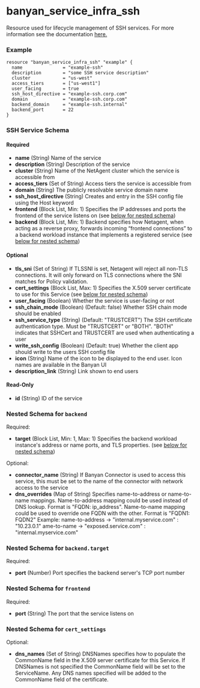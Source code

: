 # banyan_service_infra_ssh

Resource used for lifecycle management of SSH services. For more information see the documentation [here.](https://docs.banyansecurity.io/docs/feature-guides/infrastructure/ssh-servers/)

### Example
```hcl
resource "banyan_service_infra_ssh" "example" {
  name               = "example-ssh"
  description        = "some SSH service description"
  cluster            = "us-west"
  access_tiers       = ["us-west1"]
  user_facing        = true
  ssh_host_directive = "example-ssh.corp.com"
  domain             = "example-ssh.corp.com"
  backend_domain     = "example-ssh.internal"
  backend_port       = 22
}
```
### SSH Service Schema
#### Required
- **name** (String) Name of the service
- **description** (String) Description of the service
- **cluster** (String) Name of the NetAgent cluster which the service is accessible from
- **access_tiers** (Set of String) Access tiers the service is accessible from
- **domain** (String) The publicly resolvable service domain name
- **ssh_host_directive** (String) Creates and entry in the SSH config file using the Host keyword
- **frontend** (Block List, Min: 1) Specifies the IP addresses and ports the frontend of the service listens on (see [below for nested schema](#nestedblock--frontend))
- **backend** (Block List, Min: 1) Backend specifies how Netagent, when acting as a reverse proxy, forwards incoming “frontend connections” to a backend workload instance that implements a registered service (see [below for nested schema](#nestedblock--backend))

#### Optional
- **tls_sni** (Set of String) If TLSSNI is set, Netagent will reject all non-TLS connections. It will only forward on TLS connections where the SNI matches for Policy validation.
- **cert_settings** (Block List, Max: 1) Specifies the X.509 server certificate to use for this Service (see [below for nested schema](#nestedblock--cert_settings))
- **user_facing** (Boolean) Whether the service is user-facing or not
- **ssh_chain_mode** (Boolean) (Default: false) Whether SSH chain mode should be enabled
- **ssh_service_type** (String) (Default: "TRUSTCERT") The SSH certificate authentication type. Must be "TRUSTCERT" or "BOTH". "BOTH" indicates that SSHCert and TRUSTCERT are used when authenticating a user
- **write_ssh_config** (Boolean) (Default: true) Whether the client app should write to the users SSH config file
- **icon** (String) Name of the icon to be displayed to the end user. Icon names are available in the Banyan UI
- **description_link** (String) Link shown to end users

#### Read-Only
- **id** (String) ID of the service


<a id="nestedblock--backend"></a>
### Nested Schema for `backend`

Required:

- **target** (Block List, Min: 1, Max: 1) Specifies the backend workload instance's address or name ports, and TLS properties. (see [below for nested schema](#nestedblock--backend--target))

Optional:

- **connector_name** (String) If Banyan Connector is used to access this service, this must be set to the name of the connector with network access to the service
- **dns_overrides** (Map of String) Specifies name-to-address or name-to-name mappings.
  Name-to-address mapping could be used instead of DNS lookup. Format is "FQDN: ip_address".
  Name-to-name mapping could be used to override one FQDN with the other. Format is "FQDN1: FQDN2"
  Example: name-to-address -> "internal.myservice.com" : "10.23.0.1"
  ame-to-name    ->    "exposed.service.com" : "internal.myservice.com"

<a id="nestedblock--backend--target"></a>
### Nested Schema for `backend.target`

Required:

- **port** (Number) Port specifies the backend server's TCP port number


<a id="nestedblock--frontend"></a>
### Nested Schema for `frontend`

Required:

- **port** (String) The port that the service listens on


<a id="nestedblock--cert_settings"></a>
### Nested Schema for `cert_settings`

Optional:

- **dns_names** (Set of String) DNSNames specifies how to populate the CommonName field in the X.509
  server certificate for this Service. If DNSNames is not specified the
  CommonName field will be set to the ServiceName. Any DNS names specified will be added to the CommonName field of the certificate.
